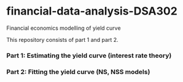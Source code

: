 # financial-data-analysis-DSA302
Financial economics modelling of yield curve

This repository consists of part 1 and part 2. 

### Part 1: Estimating the yield curve (interest rate theory) 

### Part 2: Fitting the yield curve (NS, NSS models) 

